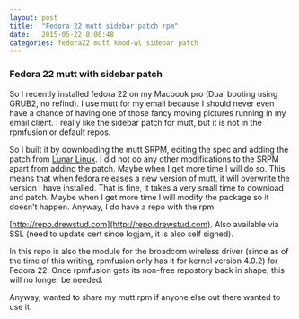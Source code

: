 ```yaml
---
layout: post
title:  "Fedora 22 mutt sidebar patch rpm"
date:   2015-05-22 8:00:48
categories: fedora22 mutt kmod-wl sidebar patch
---
```


<h3> Fedora 22 mutt with sidebar patch</h3>
So I recently installed fedora 22 on my Macbook pro (Dual booting using GRUB2, no refind). 
I use mutt for my email because I should never even have a chance of having one of those fancy moving pictures
running in my email client. I really like the sidebar patch for mutt, but it is not in the rpmfusion or default repos.

So I built it by downloading the mutt SRPM, editing the spec and adding the patch from [Lunar Linux](http://www.lunar-linux.org/mutt-sidebar/).
I did not do any other modifications to the SRPM apart from adding the patch. Maybe when I get more time I will do so. This means that 
when fedora releases a new version of mutt, it will overwrite the version I have installed. That is fine, it takes a very small time to
download and patch. Maybe when I get more time I will modify the package so it doesn't happen. Anyway, I do have a repo with the rpm.

[http://repo.drewstud.com](http://repo.drewstud.com). Also available via SSL (need to update cert since logjam, it is also self signed).

In this repo is also the module for the broadcom wireless driver (since as of the time of this writing, rpmfusion only has it for kernel version
4.0.2) for Fedora 22. Once rpmfusion gets its non-free repostory back in shape, this will no longer be needed.

Anyway, wanted to share my mutt rpm if anyone else out there wanted to use it.  
